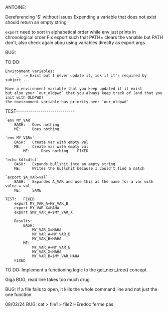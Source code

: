 ANTOINE:

Dereferencing '$' without issues
Expending a variable that does not exist should return an empty string

`export` need to sort in alphabetical order while env just prints in chronological order
Fix export such that PATH= clears the variable but PATH don't, also check again abou using variables direclty as export args

BUG:

TO DO:

	Environment variables:
		`_` -> Exist but I never update it, idk if it's required by subject ...

	Have a environment variable that you keep updated if it exist
	but also your `our_oldpwd` that you always keep track of (and that you init with OLDPWD)
	the environment variable has priority over `our_oldpwd`


TEST-----------------------------

	`env MY_VAR`
		BASH:	Does nothing
		ME:		Does nothing

	`env MY_VAR=`
		BASH:	Create var with empty val
		ME:		Create var with empty val
			ME:		Does nothing	FIXED

	'echo $dfsdfsf`
		BASH:	Expands bullshit into an empty string
		ME:		Writes the bullshit because I could't find a match

	`export $A_VAR=val`
		BASH:	Expandes A_VAR and use this as the name for a var with value = val
		ME:		SAME

	TEST:	FIXED
		export MY_VAR_A=MY_VAR_B
		export MY_VAR_X=HAHA
		export $MY_VAR_A=$MY_VAR_X

		Results:
			BASH:
				MY_VAR_X=HAHA
				MY_VAR_A=MY_VAR_B
				MY_VAR_B=HAHA
			ME:
				MY_VAR_A=MY_VAR_B
				MY_VAR_X=HAHA
				MY_VAR_B=$MY_VAR_HAHA
		FIXED

TO DO:
	Implement a functioning logic to the get_next_tree() concept


Giga BUG, read line takes too much drug



BUG:
	If a file fails to open, it kills the whole command line and not just the one function


08/02/24
BUG:
	cat > file1 > file2
	HEredoc ferme pas
